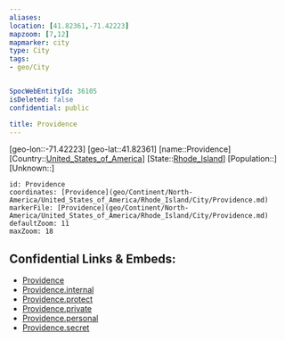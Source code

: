 ```yaml
---
aliases: 
location: [41.82361,-71.42223]
mapzoom: [7,12] 
mapmarker: city 
type: City
tags:
- geo/City


SpocWebEntityId: 36105
isDeleted: false
confidential: public

title: Providence
---
```

[geo-lon::-71.42223]
[geo-lat::41.82361]
[name::Providence]
[Country::[United_States_of_America](geo/Continent/North-America/United_States_of_America.md)]
[State::[Rhode_Island](geo/Continent/North-America/United_States_of_America/Rhode_Island.md)]
[Population::]
[Unknown::]


```leaflet
id: Providence
coordinates: [Providence](geo/Continent/North-America/United_States_of_America/Rhode_Island/City/Providence.md)
markerFile: [Providence](geo/Continent/North-America/United_States_of_America/Rhode_Island/City/Providence.md)
defaultZoom: 11 
maxZoom: 18
```


## Confidential Links & Embeds: 
- [Providence](../../../../../../../_public/geo/Continent/North-America/United_States_of_America/Rhode_Island/City/Providence.md) 
- [Providence.internal](../../../../../../../_internal/geo/Continent/North-America/United_States_of_America/Rhode_Island/City/Providence.internal.md) 
- [Providence.protect](../../../../../../../_protect/geo/Continent/North-America/United_States_of_America/Rhode_Island/City/Providence.protect.md) 
- [Providence.private](../../../../../../../_private/geo/Continent/North-America/United_States_of_America/Rhode_Island/City/Providence.private.md) 
- [Providence.personal](../../../../../../../_personal/geo/Continent/North-America/United_States_of_America/Rhode_Island/City/Providence.personal.md) 
- [Providence.secret](../../../../../../../_secret/geo/Continent/North-America/United_States_of_America/Rhode_Island/City/Providence.secret.md) 
